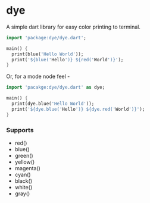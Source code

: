 # dye
A simple dart library for easy color printing to terminal.

```dart
import 'package:dye/dye.dart';

main() {
  print(blue('Hello World'));
  print('${blue('Hello')} ${red('World')}');
}
```
Or, for a mode node feel -

```dart
import 'pacakge:dye/dye.dart' as dye;

main() {
  print(dye.blue('Hello World'));
  print('${dye.blue('Hello')} ${dye.red('World')}');
}

```

### Supports

* red()
* blue()
* green()
* yellow()
* magenta()
* cyan()
* black()
* white()
* gray()

